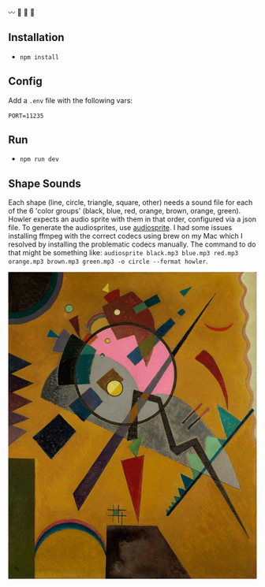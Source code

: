  〰️ 🔵 🔺 🔶

## Installation
* `npm install`

## Config
Add a `.env` file with the following vars:
```
PORT=11235
```

## Run
* `npm run dev`

## Shape Sounds
Each shape (line, circle, triangle, square, other) needs a sound file for each of the 6 'color groups' (black, blue, red, orange, brown, orange, green). Howler expects an audio sprite with them in that order, configured via a json file. To generate the audiosprites, use [audiosprite](https://github.com/tonistiigi/audiosprite). I had some issues installing ffmpeg with the correct codecs using brew on my Mac which I resolved by installing the problematic codecs manually.
The command to do that might be something like:
`audiosprite black.mp3 blue.mp3 red.mp3 orange.mp3 brown.mp3 green.mp3 -o circle --format howler`.

![Rose with Gray](/public/img/rose-with-gray.jpg?raw=true "Rose with Gray")
